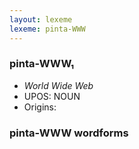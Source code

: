 ```yaml
---
layout: lexeme
lexeme: pinta-WWW
---
```


###  pinta-WWW₁

* _World Wide Web_
* UPOS:  NOUN
* Origins: 


### pinta-WWW wordforms


